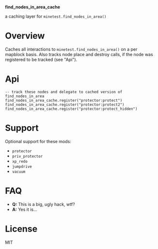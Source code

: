 
**find_nodes_in_area_cache**

a caching layer for `minetest.find_nodes_in_area()`

# Overview

Caches all interactions to `minetest.find_nodes_in_area()` on a per mapblock basis.
Also tracks node place and destroy calls, if the node was registered to be tracked (see "Api").

# Api

```
-- track these nodes and delegate to cached version of find_nodes_in_area
find_nodes_in_area_cache.register("protector:protect")
find_nodes_in_area_cache.register("protector:protect2")
find_nodes_in_area_cache.register("protector:protect_hidden")
```

# Support

Optional support for these mods:

* `protector`
* `priv_protector`
* `xp_redo`
* `jumpdrive`
* `vacuum`

# FAQ

* **Q:** This is a big, ugly hack, wtf?
* **A:** Yes it is...

# License

MIT

